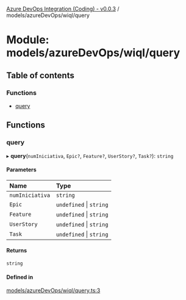 [Azure DevOps Integration (Coding) - v0.0.3](../README.md) / models/azureDevOps/wiql/query

# Module: models/azureDevOps/wiql/query

## Table of contents

### Functions

- [query](models_azureDevOps_wiql_query.md#query)

## Functions

### query

▸ **query**(`numIniciativa`, `Epic?`, `Feature?`, `UserStory?`, `Task?`): `string`

#### Parameters

| Name | Type |
| :------ | :------ |
| `numIniciativa` | `string` |
| `Epic` | `undefined` \| `string` |
| `Feature` | `undefined` \| `string` |
| `UserStory` | `undefined` \| `string` |
| `Task` | `undefined` \| `string` |

#### Returns

`string`

#### Defined in

[models/azureDevOps/wiql/query.ts:3](https://github.com/jeysgar1/azure-devops-api-kms/blob/71b51ad/src/models/azureDevOps/wiql/query.ts#L3)
